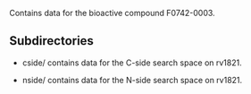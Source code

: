 Contains data for the bioactive compound F0742-0003.

## Subdirectories

- cside/ contains data for the C-side search space on rv1821.

- nside/ contains data for the N-side search space on rv1821.

